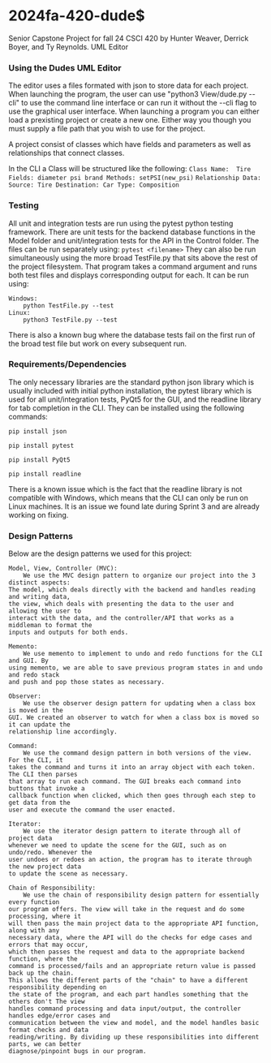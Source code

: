 # 2024fa-420-dude$
Senior Capstone Project for fall 24 CSCI 420 by Hunter Weaver, Derrick Boyer, and Ty Reynolds. UML Editor

### Using the Dudes UML Editor
The editor uses a files formated with json to store data for each project. When launching the program, the user can use "python3 View/dude.py --cli" to use the command line interface or can run it without the --cli flag to use the graphical user interface. When launching a program you can either load a prexisting project or create a new one. Either way you though you must supply a file path that you wish to use for the project. 

A project consist of classes which have fields and parameters as well as relationships that connect classes.

In the CLI a Class will be structured like the following:
    ```
    Class Name: 
    Tire
    Fields:
    diameter
    psi
    brand
    Methods:
    setPSI(new_psi)
    ```
    ```
    Relationship Data:
    Source: Tire
    Destination: Car
    Type: Composition
    ```

### Testing 
All unit and integration tests are run using the pytest python testing framework. There are unit tests for the backend database functions in the Model folder and unit/integration tests for the API in the Control folder. The files can be run separately using:
```pytest <filename>```
They can also be run simultaneously using the more broad TestFile.py that sits above the rest of the project filesystem. That program takes a command argument and runs both test files and displays corresponding output for each. It can be run using:
```
Windows:
    python TestFile.py --test
Linux:
    python3 TestFile.py --test
```
There is also a known bug where the database tests fail on the first run of the broad test file but work on every subsequent run.

### Requirements/Dependencies
The only necessary libraries are the standard python json library which is usually included with initial python installation, the pytest library which is used for all unit/integration tests, PyQt5 for the GUI, and the readline library for tab completion in the CLI. They can be installed using the following commands:
```
pip install json
```
```
pip install pytest
```
```
pip install PyQt5
```
```
pip install readline
```
There is a known issue which is the fact that the readline library is not compatible with Windows, which means that the CLI can only be run on Linux machines. It is an issue we found late during Sprint 3 and are already working on fixing.

### Design Patterns
Below are the design patterns we used for this project:
```
Model, View, Controller (MVC):
    We use the MVC design pattern to organize our project into the 3 distinct aspects:
The model, which deals directly with the backend and handles reading and writing data,
the view, which deals with presenting the data to the user and allowing the user to
interact with the data, and the controller/API that works as a middleman to format the
inputs and outputs for both ends.

Memento:
    We use memento to implement to undo and redo functions for the CLI and GUI. By
using memento, we are able to save previous program states in and undo and redo stack
and push and pop those states as necessary.

Observer:
    We use the observer design pattern for updating when a class box is moved in the
GUI. We created an observer to watch for when a class box is moved so it can update the
relationship line accordingly.

Command:
    We use the command design pattern in both versions of the view. For the CLI, it
takes the command and turns it into an array object with each token. The CLI then parses
that array to run each command. The GUI breaks each command into buttons that invoke a
callback function when clicked, which then goes through each step to get data from the
user and execute the command the user enacted.

Iterator:
    We use the iterator design pattern to iterate through all of project data
whenever we need to update the scene for the GUI, such as on undo/redo. Whenever the
user undoes or redoes an action, the program has to iterate through the new project data
to update the scene as necessary.

Chain of Responsibility:
    We use the chain of responsibility design pattern for essentially every function
our program offers. The view will take in the request and do some processing, where it
will then pass the main project data to the appropriate API function, along with any
necessary data, where the API will do the checks for edge cases and errors that may occur,
which then passes the request and data to the appropriate backend function, where the
command is processed/fails and an appropriate return value is passed back up the chain.
This allows the different parts of the "chain" to have a different responsibility depending on
the state of the program, and each part handles something that the others don't The view
handles command processing and data input/output, the controller handles edge/error cases and
communication between the view and model, and the model handles basic format checks and data
reading/writing. By dividing up these responsibilities into different parts, we can better
diagnose/pinpoint bugs in our program.
```

